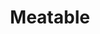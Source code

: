 ---
layout: startup_page
title: "Meatable"
id: "meatable.com"
permalink: "/meatablemeatable.com04152025/"
website: "https://www.meatable.com/"
funding_round: "Strategic Investment"
funding_amount: ""
investors: "Betagro Ventures"
about: "Meatable is a cultivated meat technology company focused on creating sustainable, real meat without harming animals. Their proprietary opti-ox™ stem cell technology allows for the production of pork and beef with similar taste, texture, and nutritional value to conventionally produced meat. This technology aims to meet the global demand for meat while reducing environmental impact."
markets: "Food Technology, Cultivated Meat, Food Production"
hq: "Leiden, South Holland, Netherlands"
founded_year: "2018"
linkedin: "https://www.linkedin.com/company/itsmeatable/"
twitter: "https://twitter.com/itsmeatable"
instagram: ""
facebook: "https://www.facebook.com/meetMeatable"
crunchbase: "https://www.crunchbase.com/organization/meatable"
pitchbook: "https://pitchbook.com/profiles/company/233429-50"

# SEO Optimization
meta_title: "Meatable - Strategic Investment"
meta_description: "Meatable, Meatable is a cultivated meat technology company focused on creating sustainable, real meat without harming animals. Their proprietary opti-ox™ stem c..."
meta_keywords: "Meatable, Food Technology, Cultivated Meat, Food Production, Strategic Investment funding"
canonical_url: "https://pkprojectstartups.github.io/projectstartups.com/meatablemeatable.com04152025/"
---